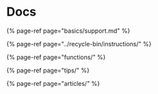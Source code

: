 # Docs

{% page-ref page="basics/support.md" %}

{% page-ref page="../recycle-bin/instructions/" %}

{% page-ref page="functions/" %}

{% page-ref page="tips/" %}

{% page-ref page="articles/" %}



